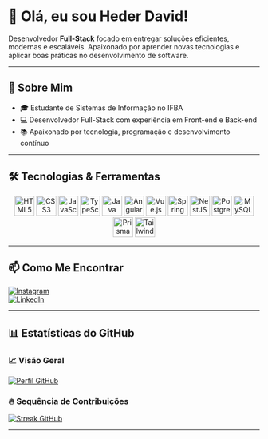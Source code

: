 # 👋 Olá, eu sou Heder David!

Desenvolvedor **Full-Stack** focado em entregar soluções eficientes, modernas e escaláveis. Apaixonado por aprender novas tecnologias e aplicar boas práticas no desenvolvimento de software.

---

## 🚀 Sobre Mim

- 🎓 Estudante de Sistemas de Informação no IFBA  
- 💻 Desenvolvedor Full-Stack com experiência em Front-end e Back-end   
- 📚 Apaixonado por tecnologia, programação e desenvolvimento contínuo  

---

## 🛠️ Tecnologias & Ferramentas

<p align="center">
  <img src="https://cdn.jsdelivr.net/gh/devicons/devicon/icons/html5/html5-original.svg" alt="HTML5" width="40" height="40" />
  <img src="https://cdn.jsdelivr.net/gh/devicons/devicon/icons/css3/css3-original.svg" alt="CSS3" width="40" height="40" />
  <img src="https://cdn.jsdelivr.net/gh/devicons/devicon/icons/javascript/javascript-original.svg" alt="JavaScript" width="40" height="40" />
  <img src="https://cdn.jsdelivr.net/gh/devicons/devicon/icons/typescript/typescript-original.svg" alt="TypeScript" width="40" height="40" />
  <img src="https://cdn.jsdelivr.net/gh/devicons/devicon/icons/java/java-original.svg" alt="Java" width="40" height="40" />
  <img src="https://cdn.jsdelivr.net/gh/devicons/devicon/icons/angular/angular-original.svg" alt="Angular" width="40" height="40" />
  <img src="https://cdn.jsdelivr.net/gh/devicons/devicon/icons/vuejs/vuejs-original.svg" alt="Vue.js" width="40" height="40" />
  <img src="https://cdn.jsdelivr.net/gh/devicons/devicon/icons/spring/spring-original.svg" alt="Spring" width="40" height="40" />
  <img src="https://nestjs.com/img/logo-small.svg" alt="NestJS" width="40" height="40" />
  <img src="https://cdn.jsdelivr.net/gh/devicons/devicon/icons/postgresql/postgresql-original.svg" alt="PostgreSQL" width="40" height="40" />
  <img src="https://cdn.jsdelivr.net/gh/devicons/devicon/icons/mysql/mysql-original.svg" alt="MySQL" width="40" height="40" />
  <img src="https://cdn.jsdelivr.net/gh/devicons/devicon/icons/prisma/prisma-original.svg" alt="Prisma" width="40" height="40" />
  <img src="https://cdn.jsdelivr.net/gh/devicons/devicon/icons/tailwindcss/tailwindcss-original.svg" alt="TailwindCSS" width="40" height="40" />
</p>

---

## 📫 Como Me Encontrar

[![Instagram](https://img.shields.io/badge/Instagram-%23E4405F.svg?logo=Instagram&logoColor=white)](https://www.instagram.com/heder_david/)  
[![LinkedIn](https://img.shields.io/badge/LinkedIn-%230077B5.svg?logo=linkedin&logoColor=white)](https://www.linkedin.com/in/hederdavid/)

---

## 📊 Estatísticas do GitHub

### 📈 Visão Geral  
[![Perfil GitHub](https://github-readme-stats.vercel.app/api?username=hederdavid&theme=radical&show_icons=true&count_private=true)](https://github.com/hederdavid)

### 🔥 Sequência de Contribuições  
[![Streak GitHub](https://github-readme-streak-stats.herokuapp.com/?user=hederdavid&theme=radical)](https://github.com/hederdavid)

---
